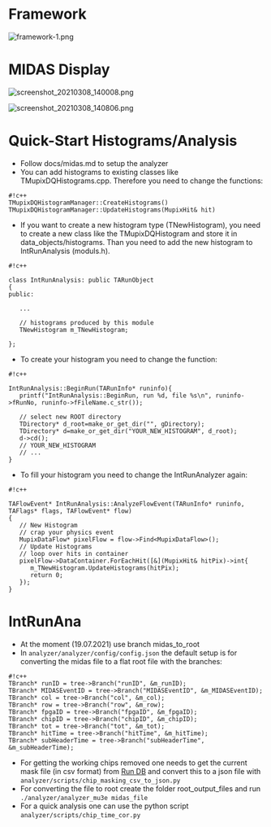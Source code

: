 # Framework #

![framework-1.png](https://bitbucket.org/repo/7zKBgbq/images/2796880107-framework-1.png)

# MIDAS Display #
![screenshot_20210308_140008.png](https://bitbucket.org/repo/7zKBgbq/images/404226720-screenshot_20210308_140008.png)

![screenshot_20210308_140806.png](https://bitbucket.org/repo/7zKBgbq/images/2183843815-screenshot_20210308_140806.png)

# Quick-Start Histograms/Analysis #
* Follow docs/midas.md to setup the analyzer
* You can add histograms to existing classes like TMupixDQHistograms.cpp. Therefore you need to change the functions:
```
#!c++
TMupixDQHistogramManager::CreateHistograms()
TMupixDQHistogramManager::UpdateHistograms(MupixHit& hit)

```
* If you want to create a new histogram type (TNewHistogram), you need to create a new class like the TMupixDQHistogram and store it in data_objects/histograms. Than you need to add the new histogram to IntRunAnalysis (moduls.h).

```
#!c++

class IntRunAnalysis: public TARunObject
{
public:

   ...

   // histograms produced by this module
   TNewHistogram m_TNewHistogram;

};
```

* To create your histogram you need to change the function:
```
#!c++

IntRunAnalysis::BeginRun(TARunInfo* runinfo){
   printf("IntRunAnalysis::BeginRun, run %d, file %s\n", runinfo->fRunNo, runinfo->fFileName.c_str());
   
   // select new ROOT directory
   TDirectory* d_root=make_or_get_dir("", gDirectory);
   TDirectory* d=make_or_get_dir("YOUR_NEW_HISTOGRAM", d_root);
   d->cd();
   // YOUR_NEW_HISTOGRAM
   // ...
}
```
* To fill your histogram you need to change the IntRunAnalyzer again:

```
#!c++

TAFlowEvent* IntRunAnalysis::AnalyzeFlowEvent(TARunInfo* runinfo, TAFlags* flags, TAFlowEvent* flow)
{
   // New Histogram
   // crap your physics event
   MupixDataFlow* pixelFlow = flow->Find<MupixDataFlow>();
   // Update Histograms
   // loop over hits in container
   pixelFlow->DataContainer.ForEachHit([&](MupixHit& hitPix)->int{
      m_TNewHistogram.UpdateHistograms(hitPix);
      return 0;
   });
}
```

# IntRunAna #
* At the moment (19.07.2021) use branch midas_to_root
* In ``analyzer/analyzer/config/config.json`` the default setup is for converting the midas file to a flat root file with the branches:   
```
#!c++
TBranch* runID = tree->Branch("runID", &m_runID);
TBranch* MIDASEventID = tree->Branch("MIDASEventID", &m_MIDASEventID);
TBranch* col = tree->Branch("col", &m_col);
TBranch* row = tree->Branch("row", &m_row);
TBranch* fpgaID = tree->Branch("fpgaID", &m_fpgaID);
TBranch* chipID = tree->Branch("chipID", &m_chipID);
TBranch* tot = tree->Branch("tot", &m_tot);
TBranch* hitTime = tree->Branch("hitTime", &m_hitTime);
TBranch* subHeaderTime = tree->Branch("subHeaderTime", &m_subHeaderTime);
```
* For getting the working chips removed one needs to get the current mask file (in csv format) from [Run DB](https://docs.google.com/spreadsheets/d/1MLfoeoRalqG3xdOlihH__vh-Nz2ZcfqS7bcGl2PiqWE/edit#gid=0) and convert this to a json file with ``analyzer/scripts/chip_masking_csv_to_json.py``
* For converting the file to root create the folder root_output_files and run ``./analyzer/analyzer_mu3e midas_file``
* For a quick analysis one can use the python script ``analyzer/scripts/chip_time_cor.py``

